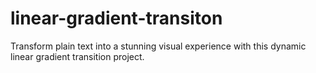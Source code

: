 # linear-gradient-transiton
Transform plain text into a stunning visual experience with this dynamic linear gradient transition project.

